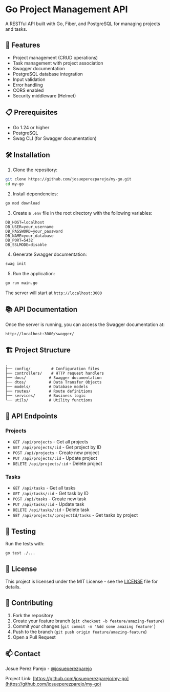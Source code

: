 # Go Project Management API

A RESTful API built with Go, Fiber, and PostgreSQL for managing projects and tasks.

## 🚀 Features

- Project management (CRUD operations)
- Task management with project association
- Swagger documentation
- PostgreSQL database integration
- Input validation
- Error handling
- CORS enabled
- Security middleware (Helmet)

## 📋 Prerequisites

- Go 1.24 or higher
- PostgreSQL
- Swag CLI (for Swagger documentation)

## 🛠️ Installation

1. Clone the repository:

```bash
git clone https://github.com/josueperezparejo/my-go.git
cd my-go
```

2. Install dependencies:

```bash
go mod download
```

3. Create a `.env` file in the root directory with the following variables:

```env
DB_HOST=localhost
DB_USER=your_username
DB_PASSWORD=your_password
DB_NAME=your_database
DB_PORT=5432
DB_SSLMODE=disable
```

4. Generate Swagger documentation:

```bash
swag init
```

5. Run the application:

```bash
go run main.go
```

The server will start at `http://localhost:3000`

## 📚 API Documentation

Once the server is running, you can access the Swagger documentation at:

```
http://localhost:3000/swagger/
```

## 🏗️ Project Structure

```
.
├── config/         # Configuration files
├── controllers/    # HTTP request handlers
├── docs/          # Swagger documentation
├── dtos/          # Data Transfer Objects
├── models/        # Database models
├── routes/        # Route definitions
├── services/      # Business logic
└── utils/         # Utility functions
```

## 🔧 API Endpoints

### Projects

- `GET /api/projects` - Get all projects
- `GET /api/projects/:id` - Get project by ID
- `POST /api/projects` - Create new project
- `PUT /api/projects/:id` - Update project
- `DELETE /api/projects/:id` - Delete project

### Tasks

- `GET /api/tasks` - Get all tasks
- `GET /api/tasks/:id` - Get task by ID
- `POST /api/tasks` - Create new task
- `PUT /api/tasks/:id` - Update task
- `DELETE /api/tasks/:id` - Delete task
- `GET /api/projects/:projectId/tasks` - Get tasks by project

## 🧪 Testing

Run the tests with:

```bash
go test ./...
```

## 📝 License

This project is licensed under the MIT License - see the [LICENSE](LICENSE) file for details.

## 👥 Contributing

1. Fork the repository
2. Create your feature branch (`git checkout -b feature/amazing-feature`)
3. Commit your changes (`git commit -m 'Add some amazing feature'`)
4. Push to the branch (`git push origin feature/amazing-feature`)
5. Open a Pull Request

## 📫 Contact

Josue Perez Parejo - [@josueperezparejo](https://github.com/josueperezparejo)

Project Link: [https://github.com/josueperezparejo/my-go](https://github.com/josueperezparejo/my-go)
